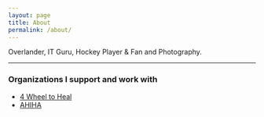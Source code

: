 ```yaml
---
layout: page
title: About
permalink: /about/
---
```


Overlander, IT Guru, Hockey Player & Fan and Photography.

<hr>

### Organizations I support and work with

*   [4 Wheel to Heal][]
*   [AHIHA][]

[4 Wheel to Heal]: http://www.4w2h.org/
[AHIHA]: http://ahiha.org/
